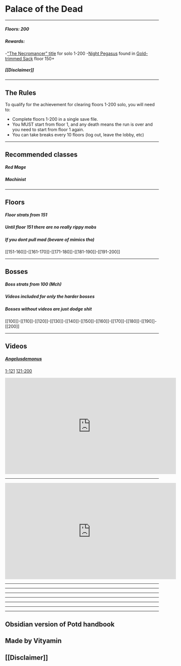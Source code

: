 # Palace of the Dead

---
##### Floors: 200
##### Rewards:
-["The Necromancer" title](https://ffxiv.consolegameswiki.com/wiki/Pal-less_Palace_III) for solo 1-200
-[Night Pegasus](https://ffxiv.gamerescape.com/wiki/Night_Pegasus_Whistle)  found in [Gold-trimmed Sack](https://ffxiv.gamerescape.com/wiki/Gold-trimmed_Sack "Gold-trimmed Sack") floor 150+
##### [[Disclaimer]]
---
## The Rules

To qualify for the achievement for clearing floors 1-200 solo, you will need to:
-   Complete floors 1-200 in a single save file.
-   You MUST start from floor 1, and any death means the run is over and you need to start from floor 1 again.
-   You can take breaks every 10 floors (log out, leave the lobby, etc)

---
## Recommended classes

##### Red Mage
##### Machinist


---
## Floors
##### Floor strats from 151 
##### Until floor 151 there are no really rippy mobs
##### If you dont pull mad (bevare of mimics tho)
[[151-160]]-[[161-170]]-[[171-180]]-[[181-190]]-[[191-200]]

---
## Bosses
##### Boss strats from 100 (Mch)
##### Videos included for only the harder bosses 
##### Bosses without videos are just dodge shit
 [[100]]-[[110]]-[[120]]-[[130]]-[[140]]-[[150]]-[[160]]-[[170]]-[[180]]-[[190]]-[[200]]
 
---
## Videos
##### [Angelusdemonus](https://www.youtube.com/channel/UC9DWh5fq2kCdcpI2fISnt6A)

[1-121](https://www.youtube.com/watch?v=w1bWo3EOoew) [121-200](https://www.youtube.com/watch?v=9SH-qyjREMc)


<iframe width="560" height="315" src="https://www.youtube.com/embed/w1bWo3EOoew" title="YouTube video player" frameborder="0" allow="accelerometer; autoplay; clipboard-write; encrypted-media; gyroscope; picture-in-picture" allowfullscreen></iframe>

---

<iframe width="560" height="315" src="https://www.youtube.com/embed/9SH-qyjREMc" title="YouTube video player" frameborder="0" allow="accelerometer; autoplay; clipboard-write; encrypted-media; gyroscope; picture-in-picture" allowfullscreen></iframe>

---
---
---
---
---
---
---




## Obsidian version of Potd handbook 
## Made by Vityamin
## [[Disclaimer]]
